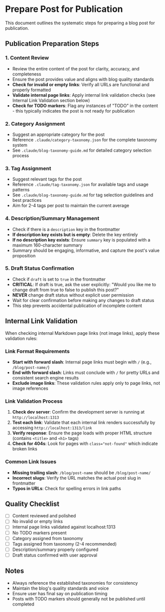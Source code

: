 # Prepare Post for Publication

This document outlines the systematic steps for preparing a blog post for publication.

## Publication Preparation Steps

### 1. Content Review
- Review the entire content of the post for clarity, accuracy, and completeness
- Ensure the post provides value and aligns with blog quality standards
- **Check for invalid or empty links**: Verify all URLs are functional and properly formatted
- **Validate internal page links**: Apply internal link validation checks (see Internal Link Validation section below)
- **Check for TODO markers**: Flag any instances of "TODO" in the content - this typically indicates the post is not ready for publication

### 2. Category Assignment
- Suggest an appropriate category for the post
- Reference `.claude/category-taxonomy.json` for the complete taxonomy system
- See `.claude/blog-taxonomy-guide.md` for detailed category selection process

### 3. Tag Assignment
- Suggest relevant tags for the post
- Reference `.claude/tag-taxonomy.json` for available tags and usage patterns
- See `.claude/blog-taxonomy-guide.md` for tag selection guidelines and best practices
- Aim for 2-4 tags per post to maintain the current average

### 4. Description/Summary Management
- Check if there is a `description` key in the frontmatter
- **If description key exists but is empty**: Delete the key entirely
- **If no description key exists**: Ensure `summary` key is populated with a maximum 160-character summary
- Summary should be engaging, informative, and capture the post's value proposition

### 5. Draft Status Confirmation
- Check if `draft` is set to `true` in the frontmatter
- **CRITICAL**: If draft is true, ask the user explicitly: "Would you like me to change draft from true to false to publish this post?"
- **NEVER** change draft status without explicit user permission
- Wait for clear confirmation before making any changes to draft status
- This step prevents accidental publication of incomplete content

## Internal Link Validation

When checking internal Markdown page links (not image links), apply these validation rules:

### Link Format Requirements
- **Start with forward slash**: Internal page links must begin with `/` (e.g., `/blog/post-name/`)
- **End with forward slash**: Links must conclude with `/` for pretty URLs and consistent search engine results
- **Exclude image links**: These validation rules apply only to page links, not image references

### Link Validation Process
1. **Check dev server**: Confirm the development server is running at `http://localhost:1313`
2. **Test each link**: Validate that each internal link renders successfully by accessing `http://localhost:1313/link`
3. **Verify response**: Ensure the page loads with proper HTML structure (contains `<title>` and `<h1>` tags)
4. **Check for 404s**: Look for pages with `class="not-found"` which indicate broken links

### Common Link Issues
- **Missing trailing slash**: `/blog/post-name` should be `/blog/post-name/`
- **Incorrect slugs**: Verify the URL matches the actual post slug in frontmatter
- **Typos in URLs**: Check for spelling errors in link paths

## Quality Checklist
- [ ] Content reviewed and polished
- [ ] No invalid or empty links
- [ ] Internal page links validated against localhost:1313
- [ ] No TODO markers present
- [ ] Category assigned from taxonomy
- [ ] Tags assigned from taxonomy (2-4 recommended)
- [ ] Description/summary properly configured
- [ ] Draft status confirmed with user approval

## Notes
- Always reference the established taxonomies for consistency
- Maintain the blog's quality standards and voice
- Ensure user has final say on publication timing
- Posts with TODO markers should generally not be published until completed